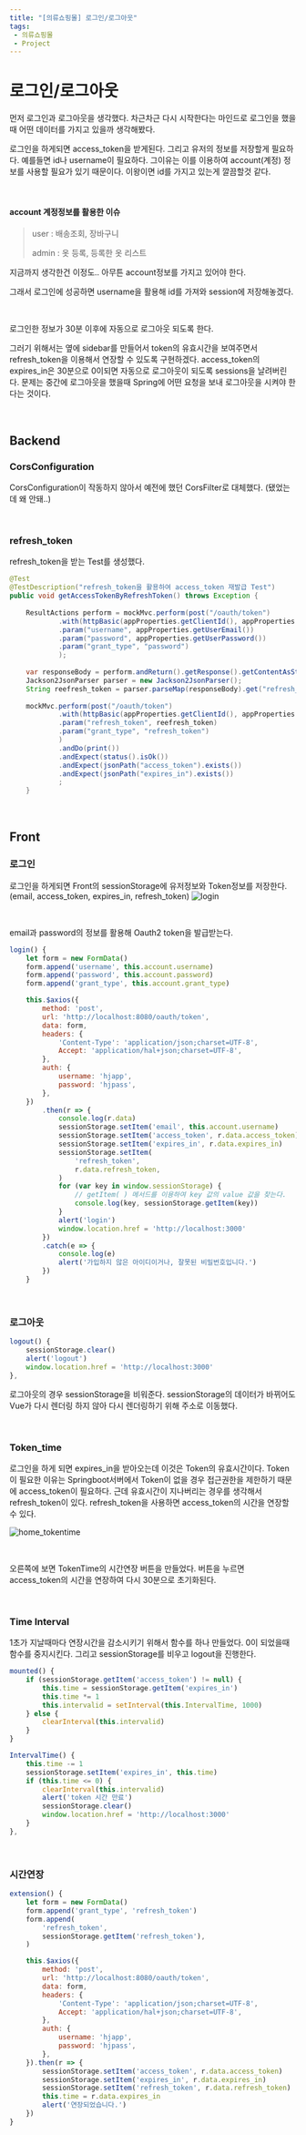```yaml
---
title: "[의류쇼핑몰] 로그인/로그아웃"
tags:
 - 의류쇼핑몰
 - Project
---
```


# 로그인/로그아웃

먼저 로그인과 로그아웃을 생각했다. 차근차근 다시 시작한다는 마인드로 로그인을 했을때 어떤 데이터를 가지고 있을까 생각해봤다.

로그인을 하게되면 access_token을 받게된다. 그리고 유저의 정보를 저장할게 필요하다. 예를들면 id나 username이 필요하다. 그이유는 이를 이용하여 account(계정) 정보를 사용할 필요가 있기 때문이다. 이왕이면 id를 가지고 있는게 깔끔할것 같다.

<br/>

#### account 계정정보를 활용한 이슈

> user : 배송조회, 장바구니
>
> admin : 옷 등록, 등록한 옷 리스트

지금까지 생각한건 이정도.. 아무튼 account정보를 가지고 있어야 한다.

그래서 로그인에 성공하면 username을 활용해 id를 가져와 session에 저장해놓겠다.

<br/>

로그인한 정보가 30분 이후에 자동으로 로그아웃 되도록 한다. 

그러기 위해서는 옆에 sidebar를 만들어서 token의 유효시간을 보여주면서 refresh_token을 이용해서 연장할 수 있도록 구현하겠다. access_token의 expires_in은 30분으로 0이되면 자동으로 로그아웃이 되도록 sessions을 날려버린다. 문제는 중간에 로그아웃을 했을때 Spring에 어떤 요청을 보내 로그아웃을 시켜야 한다는 것이다.

<br/>

## Backend

### CorsConfiguration

CorsConfiguration이 작동하지 않아서 예전에 했던 CorsFilter로 대체했다. (됐었는데 왜 안돼..)

<br/>

### refresh_token

refresh_token을 받는 Test를 생성했다.

```java
@Test
@TestDescription("refresh_token을 활용하여 access_token 재발급 Test")
public void getAccessTokenByRefreshToken() throws Exception {
		
	ResultActions perform = mockMvc.perform(post("/oauth/token")
			.with(httpBasic(appProperties.getClientId(), appProperties.getClientSecret()))
			.param("username", appProperties.getUserEmail())
			.param("password", appProperties.getUserPassword())
			.param("grant_type", "password")
			);
		
	var responseBody = perform.andReturn().getResponse().getContentAsString();
	Jackson2JsonParser parser = new Jackson2JsonParser();
	String reefresh_token = parser.parseMap(responseBody).get("refresh_token").toString();
		
	mockMvc.perform(post("/oauth/token")
			.with(httpBasic(appProperties.getClientId(), appProperties.getClientSecret()))
			.param("refresh_token", reefresh_token)
			.param("grant_type", "refresh_token")
			)
			.andDo(print())
			.andExpect(status().isOk())
			.andExpect(jsonPath("access_token").exists())
			.andExpect(jsonPath("expires_in").exists())
			;
	}
```



<br/>

## Front

### 로그인

로그인을 하게되면 Front의 sessionStorage에 유저정보와 Token정보를 저장한다. (email, access_token, expires_in, refresh_token)
![login](https://user-images.githubusercontent.com/46040824/102044386-0e9a5800-3e1a-11eb-92f5-96bbccb1c68d.JPG)

<br/>

email과 password의 정보를 활용해 Oauth2 token을 발급받는다.

```javascript
login() {
    let form = new FormData()
	form.append('username', this.account.username)
	form.append('password', this.account.password)
	form.append('grant_type', this.account.grant_type)

	this.$axios({
		method: 'post',
		url: 'http://localhost:8080/oauth/token',
		data: form,
		headers: {
			'Content-Type': 'application/json;charset=UTF-8',
			Accept: 'application/hal+json;charset=UTF-8',
		},
		auth: {
			username: 'hjapp',
			password: 'hjpass',
		},
	})
		.then(r => {
			console.log(r.data)
			sessionStorage.setItem('email', this.account.username)
			sessionStorage.setItem('access_token', r.data.access_token)
			sessionStorage.setItem('expires_in', r.data.expires_in)
			sessionStorage.setItem(
				'refresh_token',
				r.data.refresh_token,
			)
			for (var key in window.sessionStorage) {
				// getItem( ) 메서드를 이용하여 key 값의 value 값을 찾는다.
				console.log(key, sessionStorage.getItem(key))
			}
			alert('login')
			window.location.href = 'http://localhost:3000'
		})
		.catch(e => {
			console.log(e)
			alert('가입하지 않은 아이디이거나, 잘못된 비밀번호입니다.')
		})
	}
```

<br/>

### 로그아웃

```javascript
logout() {
	sessionStorage.clear()
	alert('logout')
	window.location.href = 'http://localhost:3000'
},
```

로그아웃의 경우 sessionStorage을 비워준다. sessionStorage의 데이터가 바뀌어도 Vue가 다시 렌더링 하지 않아 다시 렌더링하기 위해 주소로 이동했다.

<br/>

### Token_time

로그인을 하게 되면 expires_in을 받아오는데 이것은 Token의 유효시간이다. Token이 필요한 이유는 Springboot서버에서 Token이 없을 경우 접근권한을 제한하기 때문에 access_token이 필요하다. 근데 유효시간이 지나버리는 경우를 생각해서 refresh_token이 있다. refresh_token을 사용하면 access_token의 시간을 연장할 수 있다.

![home_tokentime](https://user-images.githubusercontent.com/46040824/102044280-d7c44200-3e19-11eb-83cc-0e405c882f1d.JPG)

<br/>

오른쪽에 보면  TokenTime의 시간연장 버튼을 만들었다. 버튼을 누르면 access_token의 시간을 연장하여 다시 30분으로 초기화된다.

<br/>

### Time Interval

1초가 지날때마다 연장시간을 감소시키기 위해서 함수를 하나 만들었다. 0이 되었을때 함수를 중지시킨다. 그리고 sessionStorage를 비우고 logout을 진행한다.

```javascript
mounted() {
	if (sessionStorage.getItem('access_token') != null) {
		this.time = sessionStorage.getItem('expires_in')
		this.time *= 1
		this.intervalid = setInterval(this.IntervalTime, 1000)
	} else {
		clearInterval(this.intervalid)
	}
}

IntervalTime() {
	this.time -= 1
	sessionStorage.setItem('expires_in', this.time)
	if (this.time <= 0) {
		clearInterval(this.intervalid)
        alert('token 시간 만료')
        sessionStorage.clear()
		window.location.href = 'http://localhost:3000'
	}
},
```

<br/>

### 시간연장

```javascript
extension() {
	let form = new FormData()
	form.append('grant_type', 'refresh_token')
	form.append(
		'refresh_token',
		sessionStorage.getItem('refresh_token'),
	)

	this.$axios({
		method: 'post',
		url: 'http://localhost:8080/oauth/token',
		data: form,
		headers: {
			'Content-Type': 'application/json;charset=UTF-8',
			Accept: 'application/hal+json;charset=UTF-8',
		},
		auth: {
			username: 'hjapp',
			password: 'hjpass',
		},
	}).then(r => {
		sessionStorage.setItem('access_token', r.data.access_token)
		sessionStorage.setItem('expires_in', r.data.expires_in)
		sessionStorage.setItem('refresh_token', r.data.refresh_token)
		this.time = r.data.expires_in
		alert('연장되었습니다.')
	})
}
```